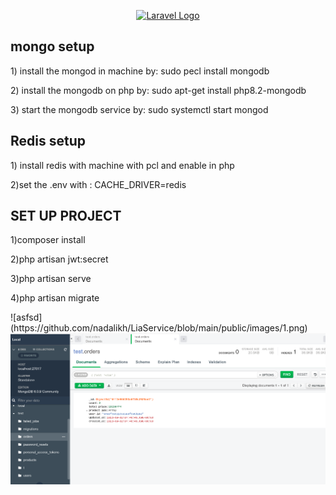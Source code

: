 <p align="center"><a href="https://laravel.com" target="_blank"><img src="https://raw.githubusercontent.com/laravel/art/master/logo-lockup/5%20SVG/2%20CMYK/1%20Full%20Color/laravel-logolockup-cmyk-red.svg" width="400" alt="Laravel Logo"></a></p>
<h2>
mongo setup
</h2>
<p align="left">
1) install the mongod in machine by:
sudo pecl install mongodb
</p>
<p>
2) install the mongodb on php by: sudo apt-get install php8.2-mongodb
</p>
<p>
3) start the mongodb service by: sudo systemctl start mongod
</p>

<h2>
Redis setup</h2>
<p>
1) install redis with machine with pcl and enable in php</p>
<p>
2)set the .env with : CACHE_DRIVER=redis
</p>

<h2>
SET UP PROJECT
</h2>
<p>1)composer install
</p>
<p>
2)php artisan jwt:secret
</p>
<p>
3)php artisan serve
</p>
<p>
4)php artisan migrate
</p>
![asfsd](https://github.com/nadalikh/LiaService/blob/main/public/images/1.png)
<img src="https://github.com/nadalikh/LiaService/blob/main/public/images/1.png ">
